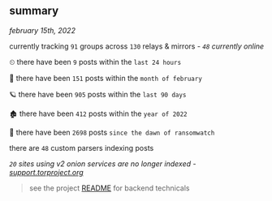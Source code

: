 
## summary
_february 15th, 2022_

currently tracking `91` groups across `130` relays & mirrors - _`48` currently online_

⏲ there have been `9` posts within the `last 24 hours`

🦈 there have been `151` posts within the `month of february`

🪐 there have been `905` posts within the `last 90 days`

🏚 there have been `412` posts within the `year of 2022`

🦕 there have been `2698` posts `since the dawn of ransomwatch`

there are `48` custom parsers indexing posts

_`20` sites using v2 onion services are no longer indexed - [support.torproject.org](https://support.torproject.org/onionservices/v2-deprecation/)_

> see the project [README](https://github.com/thetanz/ransomwatch#ransomwatch--) for backend technicals
